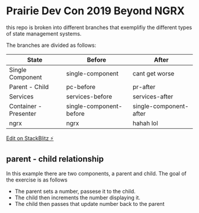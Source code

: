 # Prairie Dev Con 2019 Beyond NGRX

this repo is broken into different branches that exemplifiy the different types of state management systems.

The branches are divided as follows:

| State                 | Before                  | After                  |
| --------------------- | ----------------------- | ---------------------- |
| Single Component      | single-component        | cant get worse         |
| Parent - Child        | pc-before               | pr-after               |
| Services              | services-before         | services-after         |
| Container - Presenter | single-component-before | single-component-after |
| ngrx                  | ngrx                    | hahah lol              |

[Edit on StackBlitz ⚡️](https://stackblitz.com/edit/angular-eu3tlx)

## parent - child relationship

In this example there are two components, a parent and child. The goal of the exercise is as follows

- The parent sets a number, passese it to the child.
- The child then increments the number displaying it.
- The child then passes that update number back to the parent
